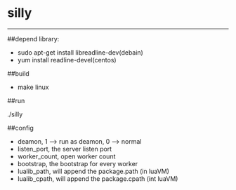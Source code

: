 # silly
--------
##depend library:

- sudo apt-get install libreadline-dev(debain)
- yum install readline-devel(centos)

##build

- make linux

##run

./silly

##config

- deamon, 1 --> run as deamon, 0 --> normal
- listen_port, the server listen port
- worker_count, open worker count
- bootstrap, the bootstrap for every worker
- lualib_path, will append the package.path (in luaVM)
- lualib_cpath, will append the package.cpath (int luaVM)
